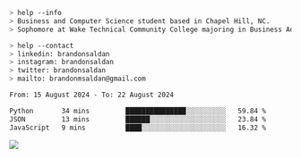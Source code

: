````bash
> help --info
> Business and Computer Science student based in Chapel Hill, NC.
> Sophomore at Wake Technical Community College majoring in Business Administration.
````

````bash
> help --contact
> linkedin: brandonsaldan
> instagram: brandonsaldan
> twitter: brandonsaldan
> mailto: brandonmsaldan@gmail.com
````

<!--START_SECTION:waka-->

```txt
From: 15 August 2024 - To: 22 August 2024

Python       34 mins         ███████████████░░░░░░░░░░   59.84 %
JSON         13 mins         ██████░░░░░░░░░░░░░░░░░░░   23.84 %
JavaScript   9 mins          ████░░░░░░░░░░░░░░░░░░░░░   16.32 %
```

<!--END_SECTION:waka-->

![](https://komarev.com/ghpvc/?username=brandonsaldan&color=6A8AFF)
